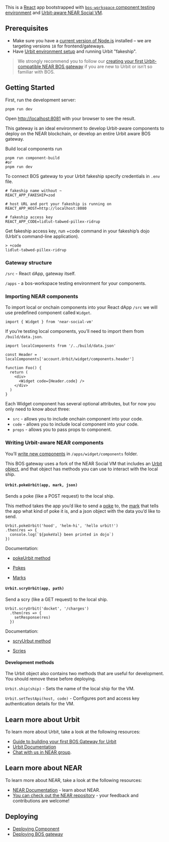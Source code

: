 This is a [React](https://reactjs.org/) app bootstrapped with [`bos-workspace` component testing environment](https://github.com/urbit/bos-workspace) and [Urbit-aware NEAR Social VM](https://github.com/urbit/NearSocialVM).

## Prerequisites

- Make sure you have a [current version of Node.js](https://nodejs.org) installed – we are targeting versions `18` for frontend/gateways.
- Have [Urbit environment setup](https://docs.urbit.org/courses/environment#creating-a-fake-ship) and running Urbit "fakeship".

> We strongly recommend you to follow our [creating your first Urbit-compatible NEAR BOS gateway](https://docs.urbit.org/) if you are new to Urbit or isn’t so familiar with BOS.

## Getting Started

First, run the development server:

```
pnpm run dev
```

Open [http://localhost:8081](http://localhost:8081) with your browser to see the result.

This gateway is an ideal environment to develop Urbit-aware components to deploy on the NEAR blockchain, or develop an entire Urbit aware BOS gateway.

Build local components run

```
pnpm run component-build
#or
pnpm run dev
```

To connect BOS gateway to your Urbit fakeship
specify credentials in `.env` file.

```.env
# fakeship name without ~
REACT_APP_FAKESHIP=zod

# host URL and port your fakeship is running on
REACT_APP_HOST=http://localhost:8080

# fakeship access key
REACT_APP_CODE=lidlut-tabwed-pillex-ridrup
```

Get fakeship access key, run +code command in your fakeship’s dojo (Urbit's command-line application).

```
> +code
lidlut-tabwed-pillex-ridrup
```

### Gateway structure

`/src` - React dApp, gateway itself.

`/apps` - a bos-workspace testing environment for your components.

### Importing NEAR components

To import local or onchain components into your React dApp `/src` we will use predefined component called `Widget`.

```
import { Widget } from 'near-social-vm'
```

If you’re testing local components, you’ll need to import them from `/build/data.json`.

```
import localComponents from '/../build/data.json'

const Header = localComponents['account.Urbit/widget/components.header']

function Foo() {
  return (
    <div>
      <Widget code={Header.code} />
    </div>
  )
}
```

Each Widget component has several optional attributes, but for now you only need to know about three:

- `src` - allows you to include onchain component into your code.
- `code` - allows you to include local component into your code.
- `props` - allows you to pass props to component.

### Writing Urbit-aware NEAR components

You’ll [write new components]() in `/apps/widget/components` folder.

This BOS gateway uses a fork of the NEAR Social VM that includes an [Urbit object](https://docs.urbit.org), and that object has methods you can use to interact with the local ship.

#### `Urbit.pokeUrbit(app, mark, json)`

Sends a poke (like a POST request) to the local ship.

This method takes the app you’d like to send a [poke](https://docs.urbit.org/glossary/poke) to, the [mark](https://docs.urbit.org/glossary/mark) that tells the app what kind of poke it is, and a json object with the data you’d like to send.

```
Urbit.pokeUrbit('hood', 'helm-hi', 'hello urbit!')
.then(res => {
  console.log(`${pokeVal} been printed in dojo`)
})

```

Documentation:

- [pokeUrbit method](https://docs.urbit.org)

- [Pokes](https://docs.urbit.org/courses/app-school/6-pokes)

- [Marks](https://docs.urbit.org/system/kernel/clay/guides/marks)

#### `Urbit.scryUrbit(app, path)`

Send a scry (like a GET request) to the local ship.

```
Urbit.scryUrbit('docket', '/charges')
  .then(res => {
    setResponse(res)
  })
```

Documentation:

- [scryUrbut method](https://docs.urbit.org)

- [Scries](https://docs.urbit.org/courses/app-school/10-scry)

#### Development methods

The Urbit object also contains two methods that are useful for development. You should remove these before deploying.

`Urbit.ship(ship)` - Sets the name of the local ship for the VM.

`Urbit.setTestApi(host, code)` - Configures port and access key authentication details for the VM.

## Learn more about Urbit

To learn more about Urbit, take a look at the following resources:

- [Guide to building your first BOS Gateway for Urbit](https://docs.urbit.org/)
- [Urbit Documentation](https://docs.urbit.org/)
- [Chat with us in NEAR group](http://invite-group-link).

## Learn more about NEAR

To learn more about NEAR, take a look at the following resources:

- [NEAR Documentation](https://docs.near.org) - learn about NEAR.
- [You can check out the NEAR repository](https://github.com/near) - your feedback and contributions are welcome!

## Deploying

- [Deploying Component]()
- [Deploying BOS gateway]()
